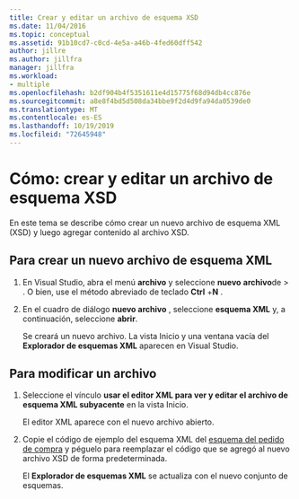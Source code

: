 ```yaml
---
title: Crear y editar un archivo de esquema XSD
ms.date: 11/04/2016
ms.topic: conceptual
ms.assetid: 91b10cd7-c0cd-4e5a-a46b-4fed60dff542
author: jillre
ms.author: jillfra
manager: jillfra
ms.workload:
- multiple
ms.openlocfilehash: b2df904b4f5351611e4d15775f68d94db4cc876e
ms.sourcegitcommit: a8e8f4bd5d508da34bbe9f2d4d9fa94da0539de0
ms.translationtype: MT
ms.contentlocale: es-ES
ms.lasthandoff: 10/19/2019
ms.locfileid: "72645948"
---
```

# <a name="how-to-create-and-edit-an-xsd-schema-file"></a>Cómo: crear y editar un archivo de esquema XSD

En este tema se describe cómo crear un nuevo archivo de esquema XML (XSD) y luego agregar contenido al archivo XSD.

## <a name="to-create-a-new-xml-schema-file"></a>Para crear un nuevo archivo de esquema XML

1. En Visual Studio, abra el menú **archivo** y seleccione **nuevo** **archivo**de  > . O bien, use el método abreviado de teclado **Ctrl** +**N** .

2. En el cuadro de diálogo **nuevo archivo** , seleccione **esquema XML** y, a continuación, seleccione **abrir**.

   Se creará un nuevo archivo. La vista Inicio y una ventana vacía del **Explorador de esquemas XML** aparecen en Visual Studio.

## <a name="to-edit-a-file"></a>Para modificar un archivo

1. Seleccione el vínculo **usar el editor XML para ver y editar el archivo de esquema XML subyacente** en la vista Inicio.

   El editor XML aparece con el nuevo archivo abierto.

2. Copie el código de ejemplo del esquema XML del [esquema del pedido de compra](../xml-tools/sample-xsd-file-simple-schema.md) y péguelo para reemplazar el código que se agregó al nuevo archivo XSD de forma predeterminada.

   El **Explorador de esquemas XML** se actualiza con el nuevo conjunto de esquemas.